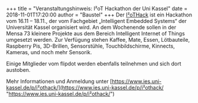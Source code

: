 +++
title = "Veranstaltungshinweis: I²oT Hackathon der Uni Kassel"
date = 2018-11-01T17:20:00
author = "Baustel"
+++
Der
[I²oTHack](https://www.ies.uni-kassel.de/p/i%C2%B2othack/ "I²oTHack")
ist ein Hackathon vom 16.11 – 18.11., der vom Fachgebiet „Intelligent
Embedded Systems“ der Universität Kassel organisiert wird. An dem
Wochenende sollen in der Mensa 73 kleinere Projekte aus dem Bereich
Intelligent Internet of Things umgesetzt werden. Zur Verfügung stehen
Kaffee, Mate, Essen, Lötbauteile, Raspberry Pis, 3D-Brillen,
Sensorstühle, Touchbildschirme, Kinnects, Kameras, und noch mehr
Sensorik.  
  
Einige Mitglieder vom flipdot werden ebenfalls teilnehmen und sich dort
austoben.  
  
Mehr Informationen und Anmeldung unter
[https://www.ies.uni-kassel.de/p/i²othack/](https://www.ies.uni-kassel.de/p/i²othack/ "https://www.ies.uni-kassel.de/p/i²othack/")
